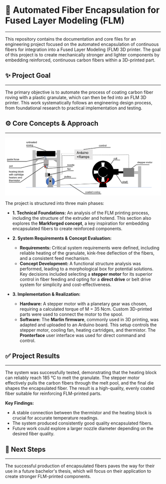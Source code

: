 # 🤖 Automated Fiber Encapsulation for Fused Layer Modeling (FLM)

---

This repository contains the documentation and core files for an engineering project focused on the automated encapsulation of continuous fibers for integration into a Fused Layer Modeling (FLM) 3D printer. The goal of this project is to create mechanically stronger and lighter components by embedding reinforced, continuous carbon fibers within a 3D-printed part.

## ✨ Project Goal

---

The primary objective is to automate the process of coating carbon fiber roving with a plastic granulate, which can then be fed into an FLM 3D printer. This work systematically follows an engineering design process, from foundational research to practical implementation and testing.

## ⚙️ Core Concepts & Approach

---

![Project Concept Diagram](https://github.com/Pyrius2k/Automation/blob/main/concept.png)

The project is structured into three main phases:

* **1. Technical Foundations:** An analysis of the FLM printing process, including the structure of the extruder and hotend. This section also explores the **Markforged concept**, a key inspiration for embedding encapsulated fibers to create reinforced components.

* **2. System Requirements & Concept Evaluation:**
    * **Requirements:** Critical system requirements were defined, including reliable heating of the granulate, kink-free deflection of the fibers, and a consistent feed mechanism.
    * **Concept Development:** A functional structure analysis was performed, leading to a morphological box for potential solutions. Key decisions included selecting a **stepper motor** for its superior control in fiber feeding and opting for a **direct drive** or belt drive system for simplicity and cost-effectiveness.

* **3. Implementation & Realization:**
    * **Hardware:** A stepper motor with a planetary gear was chosen, requiring a calculated torque of M = 35 Ncm. Custom 3D-printed parts were used to connect the motor to the spool.
    * **Software:** The **Marlin firmware**, commonly used in 3D printing, was adapted and uploaded to an Arduino board. This setup controls the stepper motor, cooling fan, heating cartridges, and thermistor. The **Pronterface** user interface was used for direct command and control.

## ✅ Project Results

---

The system was successfully tested, demonstrating that the heating block can reliably reach 185 °C to melt the granulate. The stepper motor effectively pulls the carbon fibers through the melt pool, and the final die shapes the encapsulated fiber. The result is a high-quality, evenly coated fiber suitable for reinforcing FLM-printed parts.

**Key Findings:**
* A stable connection between the thermistor and the heating block is crucial for accurate temperature readings.
* The system produced consistently good quality encapsulated fibers.
* Future work could explore a larger nozzle diameter depending on the desired fiber quality.

## 🚀 Next Steps

---

The successful production of encapsulated fibers paves the way for their use in a future bachelor's thesis, which will focus on their application to create stronger FLM-printed components.
